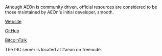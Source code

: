 Athough AEOn is community driven, official resources are considered to be those maintained by AEOn's initial developer, smooth.

[Website](https://www.aeon.cash)

[GitHub](https://github.com/aeonix/aeon)

[BitcoinTalk](https://bitcointalk.org/index.php?topic=641696.0)

The IRC server is located at #aeon on freenode.
